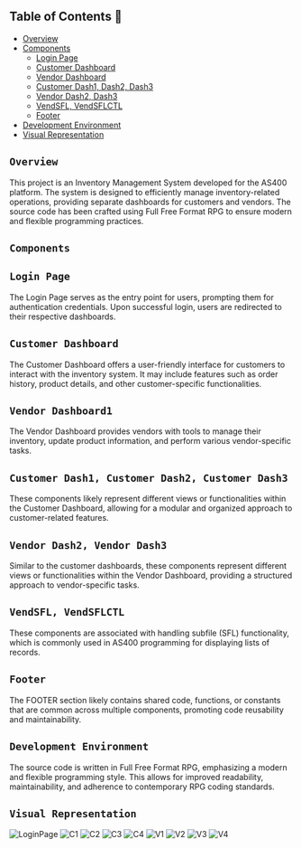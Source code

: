 ## Table of Contents :round_pushpin:
- [Overview](#overview)
- [Components](#components)
  - [Login Page](#login_page)
  - [Customer Dashboard](#customer_dashboard)
  - [Vendor Dashboard](#vendor_dashboard)
  - [Customer Dash1, Dash2, Dash3](#customer_dash1-customer_dash2-customer_dash3)
  - [Vendor Dash2, Dash3](#vendor_dash2-vendor_dash3)
  - [VendSFL, VendSFLCTL](#vendsfl-vendsflctl)
  - [Footer](#footer)
- [Development Environment](#development-environment)
- [Visual Representation](#visual-representation)

## `Overview`
This project is an Inventory Management System developed for the AS400 platform. The system is designed to efficiently manage inventory-related operations, providing separate dashboards for customers and vendors. The source code has been crafted using Full Free Format RPG to ensure modern and flexible programming practices.

## `Components`

## `Login Page`
The Login Page serves as the entry point for users, prompting them for authentication credentials. Upon successful login, users are redirected to their respective dashboards.

## `Customer Dashboard`
The Customer Dashboard offers a user-friendly interface for customers to interact with the inventory system. It may include features such as order history, product details, and other customer-specific functionalities.

## `Vendor Dashboard1`
The Vendor Dashboard provides vendors with tools to manage their inventory, update product information, and perform various vendor-specific tasks.

## `Customer Dash1, Customer Dash2, Customer Dash3`
These components likely represent different views or functionalities within the Customer Dashboard, allowing for a modular and organized approach to customer-related features.

## `Vendor Dash2, Vendor Dash3`
Similar to the customer dashboards, these components represent different views or functionalities within the Vendor Dashboard, providing a structured approach to vendor-specific tasks.

## `VendSFL, VendSFLCTL`
These components are associated with handling subfile (SFL) functionality, which is commonly used in AS400 programming for displaying lists of records.

## `Footer`
The FOOTER section likely contains shared code, functions, or constants that are common across multiple components, promoting code reusability and maintainability.

## `Development Environment`
The source code is written in Full Free Format RPG, emphasizing a modern and flexible programming style. This allows for improved readability, maintainability, and adherence to contemporary RPG coding standards.

## `Visual Representation`
![LoginPage](https://github.com/Siva-Subramaniam-DS/AS400---Project/assets/138869164/3070c75d-1d1c-4866-acae-63e7385e0b20)
![C1](https://github.com/Siva-Subramaniam-DS/AS400---Project/assets/138869164/5d7c09b9-06be-4ada-86f7-351759c40d9e)
![C2](https://github.com/Siva-Subramaniam-DS/AS400---Project/assets/138869164/bb3e2bb2-1d2d-4d55-88c9-1de47a4ab79a)
![C3](https://github.com/Siva-Subramaniam-DS/AS400---Project/assets/138869164/5e2c5336-cba8-41b7-ab67-7351a92c354e)
![C4](https://github.com/Siva-Subramaniam-DS/AS400---Project/assets/138869164/8919ed11-85e3-4d70-b22f-5e698620d81a)
![V1](https://github.com/Siva-Subramaniam-DS/AS400---Project/assets/138869164/73145ceb-d6c9-4411-a8e2-5b8fa3c70758)
![V2](https://github.com/Siva-Subramaniam-DS/AS400---Project/assets/138869164/a2b8e476-3f7b-4009-bfe2-6ebd5e525756)
![V3](https://github.com/Siva-Subramaniam-DS/AS400---Project/assets/138869164/85f63ec0-5477-4ea6-9f39-73026e312e98)
![V4](https://github.com/Siva-Subramaniam-DS/AS400---Project/assets/138869164/00551dc0-3a24-4da0-8f14-7e7477a69c29)

